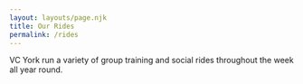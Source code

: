 ```yaml
---
layout: layouts/page.njk
title: Our Rides
permalink: /rides
---
```

VC York run a variety of group training and social rides throughout the week all year round.
